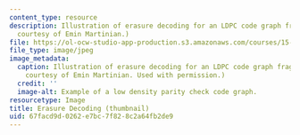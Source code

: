 ```yaml
---
content_type: resource
description: Illustration of erasure decoding for an LDPC code graph fragment. (Image
  courtesy of Emin Martinian.)
file: https://ol-ocw-studio-app-production.s3.amazonaws.com/courses/15-098-special-seminar-in-applied-probability-and-stochastic-processes-spring-2006/67facd9d0262e7bc7f828c2a64fb2de9_15-098s06-th.jpg
file_type: image/jpeg
image_metadata:
  caption: Illustration of erasure decoding for an LDPC code graph fragment. (Image
    courtesy of Emin Martinian. Used with permission.)
  credit: ''
  image-alt: Example of a low density parity check code graph.
resourcetype: Image
title: Erasure Decoding (thumbnail)
uid: 67facd9d-0262-e7bc-7f82-8c2a64fb2de9
---
```


